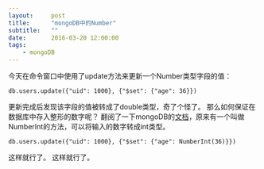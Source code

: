 ```yaml
---
layout:     post
title:      "mongoDB中的Number"
subtitle:   ""
date:       2016-03-20 12:00:00
tags:
    - mongoDB
---
```


今天在命令窗口中使用了update方法来更新一个Number类型字段的值：

```
db.users.update({"uid": 1000}, {"$set": {"age": 36}})
```

更新完成后发现该字段的值被转成了double类型，奇了个怪了。
那么如何保证在数据库中存入整形的数字呢？
翻阅了一下mongoDB的[文档](https://docs.mongodb.org/v3.0/core/shell-types/)，原来有一个叫做NumberInt的方法，可以将输入的数字转成int类型。

```
db.users.update({"uid": 1000}, {"$set": {"age": NumberInt(36)}})
```

这样就行了。
这样就行了。